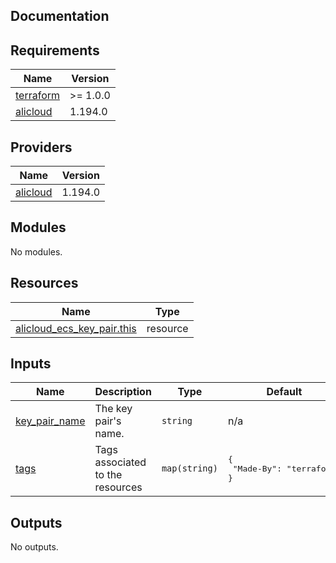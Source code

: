 ## Documentation

<!-- BEGINNING OF PRE-COMMIT-TERRAFORM DOCS HOOK -->
## Requirements

| Name | Version |
|------|---------|
| <a name="requirement_terraform"></a> [terraform](#requirement\_terraform) | >= 1.0.0 |
| <a name="requirement_alicloud"></a> [alicloud](#requirement\_alicloud) | 1.194.0 |

## Providers

| Name | Version |
|------|---------|
| <a name="provider_alicloud"></a> [alicloud](#provider\_alicloud) | 1.194.0 |

## Modules

No modules.

## Resources

| Name | Type |
|------|------|
| [alicloud_ecs_key_pair.this](https://registry.terraform.io/providers/aliyun/alicloud/1.194.0/docs/resources/ecs_key_pair) | resource |

## Inputs

| Name | Description | Type | Default | Required |
|------|-------------|------|---------|:--------:|
| <a name="input_key_pair_name"></a> [key\_pair\_name](#input\_key\_pair\_name) | The key pair's name. | `string` | n/a | yes |
| <a name="input_tags"></a> [tags](#input\_tags) | Tags associated to the resources | `map(string)` | <pre>{<br>  "Made-By": "terraform"<br>}</pre> | no |

## Outputs

No outputs.
<!-- END OF PRE-COMMIT-TERRAFORM DOCS HOOK -->
